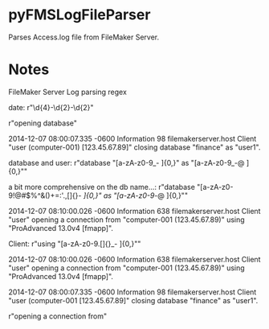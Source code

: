 # pyFMSLogFileParser

Parses Access.log file from FileMaker Server.

# Notes
FileMaker Server Log parsing regex

date: r"\d{4}-\d{2}-\d{2}"

r"opening database"

2014-12-07 08:00:07.335 -0600	Information	98	filemakerserver.host	Client "user (computer-001) [123.45.67.89]" closing database "finance" as "user1".

database and user: r"database \"[a-zA-z0-9_\- ]{0,}\" as \"[a-zA-z0-9_\-@ ]{0,}\""

a bit more comprehensive on the db name...: r"database \"[a-zA-z0-9!@#$%^&()+=:'.,\[\]\{\}_\- ]{0,}\" as \"[a-zA-z0-9_\-@ ]{0,}\""


2014-12-07 08:10:00.026 -0600	Information	638	filemakerserver.host	Client "user" opening a connection from "computer-001 (123.45.67.89)" using "ProAdvanced 13.0v4 [fmapp]".

Client: r"using \"[a-zA-z0-9.\[\]\{\}_\- ]{0,}\""



2014-12-07 08:10:00.026 -0600	Information	638	filemakerserver.host	Client "user" opening a connection from "computer-001 (123.45.67.89)" using "ProAdvanced 13.0v4 [fmapp]".

2014-12-07 08:00:07.335 -0600	Information	98	filemakerserver.host	Client "user (computer-001 [123.45.67.89]" closing database "finance" as "user1".



r"opening a connection from"
